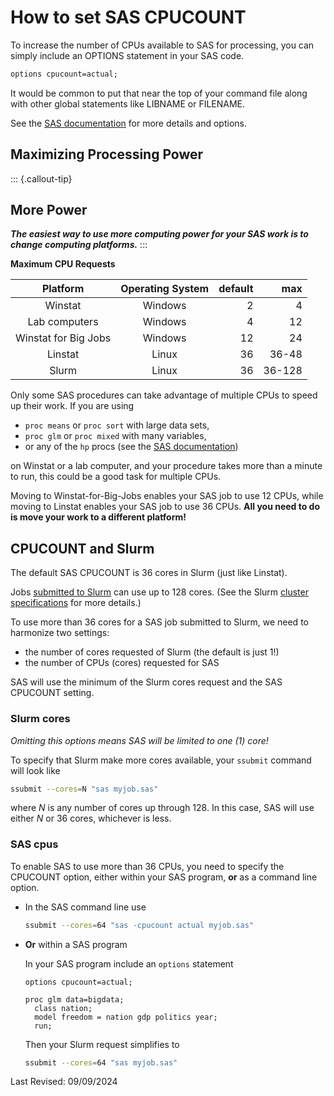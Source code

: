 # How to set SAS CPUCOUNT

To increase the number of CPUs available to SAS for processing, you
can simply include an OPTIONS statement in your SAS code.

```default
options cpucount=actual;
```

It would be common to put that near the top of your command file along
with other global statements like LIBNAME or FILENAME.

See the [SAS documentation](https://documentation.sas.com/doc/en/pgmsascdc/9.4_3.5/lesysoptsref/p14arc7flhenwqn1v1gipt9e49om.htm) for more details and options.

## Maximizing Processing Power

::: {.callout-tip}
## More Power

***The easiest way to use more computing power for your SAS work is to change
computing platforms.***
:::

 **Maximum CPU Requests**
 
| Platform             | Operating System | default | max    |
|:--------------------:|:----------------:|--------:|-------:|
| Winstat              |  Windows         |  2      | 4      |
| Lab computers        |  Windows         |  4      | 12     |
| Winstat for Big Jobs |  Windows         | 12      | 24     |
| Linstat              |  Linux           | 36      | 36-48  |
| Slurm                |  Linux           | 36      | 36-128 |


Only some SAS procedures can take advantage of multiple CPUs to speed up their work.
If you are using 

- `proc means` or `proc sort` with large data sets,
- `proc glm` or `proc mixed` with many variables, 
- or any of the `hp` procs (see the [SAS documentation](https://documentation.sas.com/doc/en/lrcon/9.4/n0czb9vxe72693n1lom0qmns6zlj.htm))

on Winstat or a lab computer, and your procedure takes more than a minute to run,
this could be a good task for multiple CPUs.

Moving to Winstat-for-Big-Jobs enables your SAS job to use 12 CPUs, while moving to Linstat enables your
SAS job to use 36 CPUs.  **All you need to do is move your work to a different platform!**

## CPUCOUNT and Slurm

The default SAS CPUCOUNT is 36 cores in Slurm (just like Linstat).

Jobs [submitted to Slurm](https://sscc.wisc.edu/sscc/pubs/grc/slurm.html#submitting-jobs) can use up to 128 cores.
(See the Slurm [cluster specifications](https://sscc.wisc.edu/sscc/pubs/grc/slurm.html#cluster-specifications) for
more details.)

To use more than 36 cores for a SAS job submitted to Slurm, we need to harmonize two settings:

- the number of cores requested of Slurm (the default is just 1!)
- the number of CPUs (cores) requested for SAS

SAS will use the minimum of the Slurm cores request and the SAS CPUCOUNT setting.

### Slurm cores

*Omitting this options means SAS will be limited to one (1) core!*

To specify that Slurm make more cores available, your `ssubmit` command will look like

```bash
ssubmit --cores=N "sas myjob.sas"
```

where *N* is any number of cores up through 128.  In this case, SAS will use either *N*
or 36 cores, whichever is less.

### SAS cpus

To enable SAS to use more than 36 CPUs, you need to specify the CPUCOUNT option, either
within your SAS program, **or** as a command line option.

- In the SAS command line use

  ```bash
  ssubmit --cores=64 "sas -cpucount actual myjob.sas"
  ```
- **Or** within a SAS program 
  
  In your SAS program include an `options` statement
  
  ```sas
  options cpucount=actual;
  
  proc glm data=bigdata;
    class nation;
    model freedom = nation gdp politics year;
    run;
  ```
  
  Then your Slurm request simplifies to
  
  ```bash
  ssubmit --cores=64 "sas myjob.sas"
  ```

Last Revised: 09/09/2024